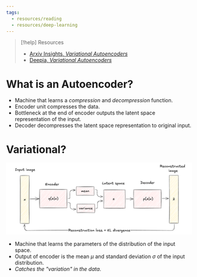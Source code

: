 ```yaml
---
tags:
  - resources/reading
  - resources/deep-learning
---
```

> [!help] Resources
> - [Arxiv Insights, *Variational Autoencoders*](https://www.youtube.com/watch?v=9zKuYvjFFS8)
> - [Deepia, *Variational Autoencoders*](https://www.youtube.com/watch?v=qJeaCHQ1k2w)

# What is an Autoencoder?

- Machine that learns a *compression* and *decompression* function.
- Encoder unit compresses the data.
- Bottleneck at the end of encoder outputs the latent space representation of the input.
- Decoder decompresses the latent space representation to original input.

# Variational?

![Variational Autoencoder](../assets/vae.png)

- Machine that learns the parameters of the distribution of the input space.
- Output of encoder is the mean $\mu$ and standard deviation $\sigma$ of the input distribution.
- *Catches the "variation" in the data*.
